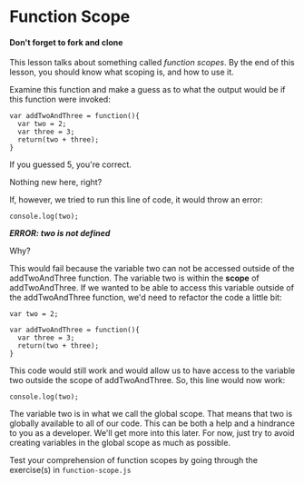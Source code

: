 # Function Scope
#### Don't forget to fork and clone

This lesson talks about something called *function scopes*. By the end of this lesson, you should know what scoping is, and how to use it.

Examine this function and make a guess as to what the output would be if this function were invoked:
```
var addTwoAndThree = function(){
  var two = 2;
  var three = 3;
  return(two + three);
}
```
If you guessed 5, you're correct. 

Nothing new here, right?

If, however, we tried to run this line of code, it would throw an error:

`console.log(two);`

***ERROR: two is not defined***

Why? 

This would fail because the variable two can not be accessed outside of the addTwoAndThree function. The variable two is within the **scope** of addTwoAndThree. If we wanted to be able to access this variable outside of the addTwoAndThree function, we'd need to refactor the code a little bit:
```
var two = 2;

var addTwoAndThree = function(){
  var three = 3;
  return(two + three);
}
```
This code would still work and would allow us to have access to the variable two outside the scope of addTwoAndThree. 
So, this line would now work:

`console.log(two);`

The variable two is in what we call the global scope. That means that two is globally available to all of our code.
This can be both a help and a hindrance to you as a developer. We'll get more into this later. For now, just try to avoid creating variables in the global scope as much as possible.

Test your comprehension of function scopes by going through the exercise(s) in `function-scope.js`
